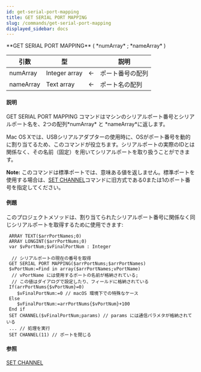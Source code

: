 ```yaml
---
id: get-serial-port-mapping
title: GET SERIAL PORT MAPPING
slug: /commands/get-serial-port-mapping
displayed_sidebar: docs
---
```


<!--REF #_command_.GET SERIAL PORT MAPPING.Syntax-->**GET SERIAL PORT MAPPING** ( *numArray* ; *nameArray* )<!-- END REF-->
<!--REF #_command_.GET SERIAL PORT MAPPING.Params-->
| 引数 | 型 |  | 説明 |
| --- | --- | --- | --- |
| numArray | Integer array | &#8592; | ポート番号の配列 |
| nameArray | Text array | &#8592; | ポート名の配列 |

<!-- END REF-->

#### 説明 

<!--REF #_command_.GET SERIAL PORT MAPPING.Summary-->GET SERIAL PORT MAPPING コマンドはマシンのシリアルポート番号とシリアルポート名を、2つの配列*numArray* と *nameArray*に返します。<!-- END REF--> 

Mac OS Xでは、USBシリアルアダプターの使用時に、OSがポート番号を動的に割り当てるため、このコマンドが役立ちます。シリアルポートの実際のIDとは関係なく、その名前（固定）を用いてシリアルポートを取り扱うことができます。

**Note:** このコマンドは標準ポートでは、意味ある値を返しません。標準ポートを使用する場合は、[SET CHANNEL](set-channel.md "SET CHANNEL")コマンドに旧方式である0または1のポート番号を指定してください。

#### 例題 

このプロジェクトメソッドは、割り当てられたシリアルポート番号に関係なく同じシリアルポートを取得するために使用できます:

```4d
 ARRAY TEXT($arrPortNames;0)
 ARRAY LONGINT($arrPortNums;0)
 var $vPortNum;$vFinalPortNum : Integer
 
  // シリアルポートの現在の番号を取得
 GET SERIAL PORT MAPPING($arrPortNums;$arrPortNames)
 $vPortNum:=Find in array($arrPortNames;vPortName)
  // vPortName には使用するポートの名前が格納されている;
  // この値はダイアログで設定したり、フィールドに格納されている
 If(arrPortNums{$vPortNum}=0)
    $vFinalPortNum:=0 // macOS 環境下での特殊なケース
 Else
    $vFinalPortNum:=arrPortNums{$vPortNum}+100
 End if
 SET CHANNEL($vFinalPortNum;params) // params には通信パラメタが格納されている
 ... // 処理を実行
 SET CHANNEL(11) // ポートを閉じる
```

#### 参照 

[SET CHANNEL](set-channel.md)  